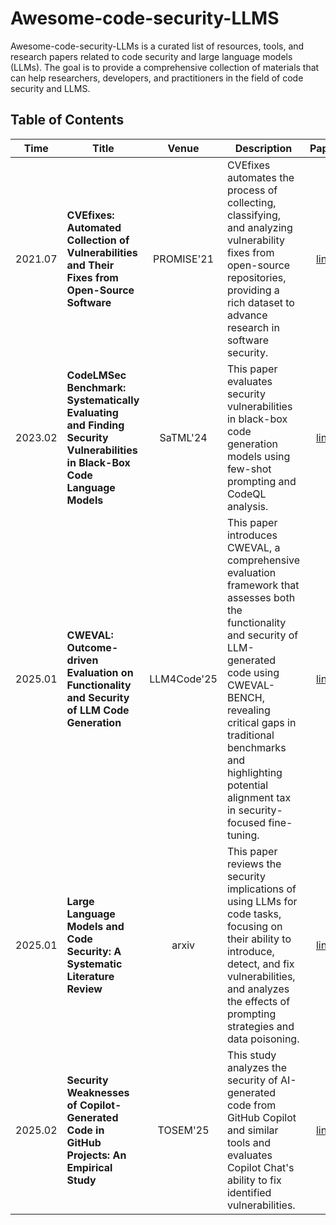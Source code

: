 # Awesome-code-security-LLMS

Awesome-code-security-LLMs is a curated list of resources, tools, and research papers related to code security and large language models (LLMs). The goal is to provide a comprehensive collection of materials that can help researchers, developers, and practitioners in the field of code security and LLMS.

## Table of Contents

| Time    | Title             |Venue            |Description           |Paper                   |Resources                   |
|:-------:|------------------|:---------------:|---------------------|:----------------------:|:----------------------:|
| 2021.07 | **CVEfixes: Automated Collection of Vulnerabilities and Their Fixes from Open-Source Software** | PROMISE'21 |CVEfixes automates the process of collecting, classifying, and analyzing vulnerability fixes from open-source repositories, providing a rich dataset to advance research in software security.|[link](https://arxiv.org/abs/2107.08760)|[code](https://github.com/secureIT-project/CVEfixes)<br>[dataset](https://zenodo.org/records/13118970)|
| 2023.02 | **CodeLMSec Benchmark: Systematically Evaluating and Finding Security Vulnerabilities in Black-Box Code Language Models** | SaTML'24 |This paper evaluates security vulnerabilities in black-box code generation models using few-shot prompting and CodeQL analysis.|[link](https://arxiv.org/abs/2302.04012)|-|
| 2025.01 | **CWEVAL: Outcome-driven Evaluation on Functionality and Security of LLM Code Generation** | LLM4Code'25 |This paper introduces CWEVAL, a comprehensive evaluation framework that assesses both the functionality and security of LLM-generated code using CWEVAL-BENCH, revealing critical gaps in traditional benchmarks and highlighting potential alignment tax in security-focused fine-tuning.|[link](https://arxiv.org/abs/2501.08200)|[code](https://github.com/Co1lin/CWEval)<br>[benchmark](https://arise-lab.github.io/cweval-bench/)|
| 2025.01 | **Large Language Models and Code Security: A Systematic Literature Review** | arxiv |This paper reviews the security implications of using LLMs for code tasks, focusing on their ability to introduce, detect, and fix vulnerabilities, and analyzes the effects of prompting strategies and data poisoning.|[link](https://arxiv.org/abs/2412.15004)|-|
| 2025.02 | **Security Weaknesses of Copilot-Generated Code in GitHub Projects: An Empirical Study** | TOSEM'25 |This study analyzes the security of AI-generated code from GitHub Copilot and similar tools and evaluates Copilot Chat's ability to fix identified vulnerabilities.|[link](https://arxiv.org/abs/2310.02059)|[dataset](https://zenodo.org/records/14565942)|

